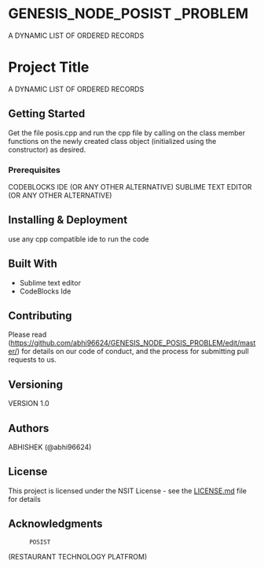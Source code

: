 # GENESIS_NODE_POSIST _PROBLEM
A DYNAMIC LIST OF ORDERED RECORDS
# Project Title

A DYNAMIC LIST OF ORDERED RECORDS

## Getting Started

Get the file posis.cpp and run the cpp file by calling on the class member functions on the newly created class object (initialized 
using the constructor) as desired.
### Prerequisites

CODEBLOCKS IDE (OR ANY OTHER ALTERNATIVE)
SUBLIME TEXT EDITOR (OR ANY OTHER ALTERNATIVE)

##  Installing & Deployment

 use any cpp compatible ide to run the code

## Built With

* Sublime text editor
* CodeBlocks Ide


## Contributing

Please read (https://github.com/abhi96624/GENESIS_NODE_POSIS_PROBLEM/edit/master/) for details on our code of conduct, and the process for submitting pull requests to us.

## Versioning

VERSION 1.0

## Authors

ABHISHEK (@abhi96624)

## License

This project is licensed under the NSIT License - see the [LICENSE.md](LICENSE.md) file for details

## Acknowledgments
          
          POSIST 
 (RESTAURANT TECHNOLOGY PLATFROM)

